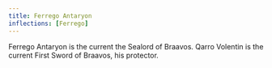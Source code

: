 ```yaml
---
title: Ferrego Antaryon
inflections: [Ferrego]
---
```


Ferrego Antaryon is the current the Sealord of Braavos. Qarro Volentin is the current First Sword of Braavos, his protector.


